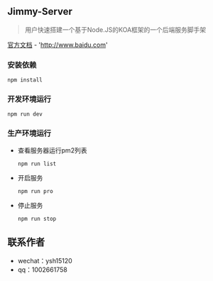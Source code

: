 ## Jimmy-Server
> 用户快速搭建一个基于Node.JS的KOA框架的一个后端服务脚手架

[官方文档](http://www.baidu.com) - 'http://www.baidu.com'

### 安装依赖

```
npm install
```

### 开发环境运行

```
npm run dev
```

### 生产环境运行

- 查看服务器运行pm2列表

  ```
  npm run list
  ```

- 开启服务

  ```
  npm run pro
  ```

- 停止服务

  ```
  npm run stop
  ```

## 联系作者

- wechat：ysh15120
- qq：1002661758